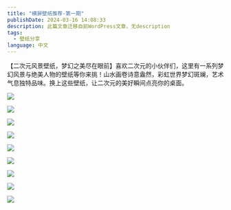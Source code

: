 ```yaml
---
title: "横屏壁纸推荐-第一期"
publishDate: 2024-03-16 14:08:33 
description: 此篇文章迁移自前WordPress文章，无description
tags:
  - 壁纸分享
language: 中文
---
```


【二次元风景壁纸，梦幻之美尽在眼前】喜欢二次元的小伙伴们，这里有一系列梦幻风景与绝美人物的壁纸等你来挑！山水画卷诗意盎然，彩虹世界梦幻斑斓，艺术气息独特品味。换上这些壁纸，让二次元的美好瞬间点亮你的桌面。

![](https://cpic2024.qiu.icu/uploads/picgo/202403162204714.webp)

![](https://cpic2024.qiu.icu/uploads/picgo/202403162204715.webp)

![](https://cpic2024.qiu.icu/uploads/picgo/202403162204716.webp)

![](https://cpic2024.qiu.icu/uploads/picgo/202403162204717.webp)

![](https://cpic2024.qiu.icu/uploads/picgo/202403162204718.webp)

![](https://cpic2024.qiu.icu/uploads/picgo/202403162204719.webp)

![](https://cpic2024.qiu.icu/uploads/picgo/202403162204720.webp)

![](https://cpic2024.qiu.icu/uploads/picgo/202403162204723.webp)

![](https://cpic2024.qiu.icu/uploads/picgo/202403162204721.webp)
